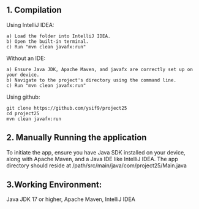 ## 1. Compilation

Using IntelliJ IDEA:

    a) Load the folder into IntelliJ IDEA.
    b) Open the built-in terminal.
    c) Run "mvn clean javafx:run"

Without an IDE:

    a) Ensure Java JDK, Apache Maven, and javafx are correctly set up on your device.
    b) Navigate to the project's directory using the command line.
    c) Run "mvn clean javafx:run"
    
Using github:
    
    git clone https://github.com/ysif9/project25
    cd project25
    mvn clean javafx:run
    
## 2. Manually Running the application

To initiate the app, ensure you have Java SDK installed on your device, along with Apache Maven, and a Java IDE like IntelliJ IDEA. The app directory should reside at /path/src/main/java/com/project25/Main.java

## 3.Working Environment:

Java JDK 17 or higher, 
Apache Maven, 
IntelliJ IDEA
